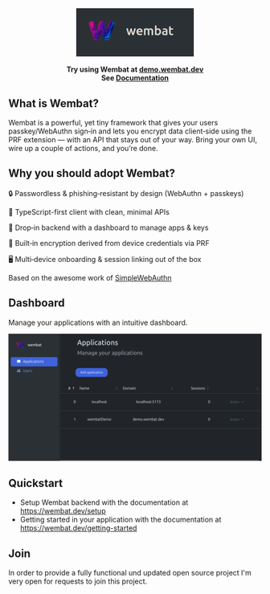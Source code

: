 <div align="center">
    <br/>
    <br/>
    <p align="center">
        <img width="234" src="https://raw.githubusercontent.com/lmarschall/wembat/main/media/wembat_textlogo.png"/>
    </p>
</div>


<p align="center">
    <strong>
        Try using Wembat at <a href="https://demo.wembat.dev">demo.wembat.dev</a>
        <br/>
        See <a href="https://wembat.dev/introduction.html">Documentation</a>
        <br/>
    </strong>
</p>

## What is Wembat?

Wembat is a powerful, yet tiny framework that gives your users passkey/WebAuthn sign‑in and lets you encrypt data client‑side using the PRF extension — with an API that stays out of your way. Bring your own UI, wire up a couple of actions, and you’re done.

## Why you should adopt Wembat?

🔒 Passwordless & phishing‑resistant by design (WebAuthn + passkeys)

🧪 TypeScript-first client with clean, minimal APIs

🧩 Drop‑in backend with a dashboard to manage apps & keys

🔐 Built‑in encryption derived from device credentials via PRF

🖥️ Multi‑device onboarding & session linking out of the box

Based on the awesome work of [SimpleWebAuthn](https://github.com/MasterKale/SimpleWebAuthn)

## Dashboard

Manage your applications with an intuitive dashboard.

![alt text](docs/dashboard.png)

## Quickstart

- Setup Wembat backend with the documentation at https://wembat.dev/setup
- Getting started in your application with the documentation at https://wembat.dev/getting-started

## Join

In order to provide a fully functional und updated open source project I'm very open for requests to join this project.
